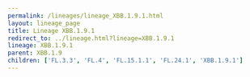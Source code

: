 ```yaml
---
permalink: /lineages/lineage_XBB.1.9.1.html
layout: lineage_page
title: Lineage XBB.1.9.1
redirect_to: ../lineage.html?lineage=XBB.1.9.1
lineage: XBB.1.9.1
parent: XBB.1.9
children: ['FL.3.3', 'FL.4', 'FL.15.1.1', 'FL.24.1', 'XBB.1.9.1']
---
```

